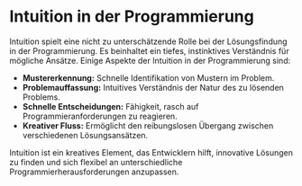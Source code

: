 # Intuition in der Programmierung

Intuition spielt eine nicht zu unterschätzende Rolle bei der Lösungsfindung in der Programmierung. Es beinhaltet ein tiefes, instinktives Verständnis für mögliche Ansätze. Einige Aspekte der Intuition in der Programmierung sind:

- **Mustererkennung:** Schnelle Identifikation von Mustern im Problem.
- **Problemauffassung:** Intuitives Verständnis der Natur des zu lösenden Problems.
- **Schnelle Entscheidungen:** Fähigkeit, rasch auf Programmieranforderungen zu reagieren.
- **Kreativer Fluss:** Ermöglicht den reibungslosen Übergang zwischen verschiedenen Lösungsansätzen.

Intuition ist ein kreatives Element, das Entwicklern hilft, innovative Lösungen zu finden und sich flexibel an unterschiedliche Programmierherausforderungen anzupassen.
